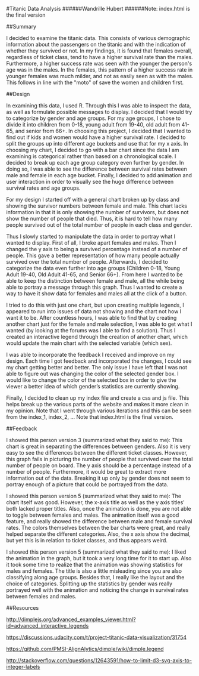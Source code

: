 #Titanic Data Analysis
######Wandrille Hubert
######Note: index.html is the final version

##Summary

I decided to examine the titanic data.  This consists of various demographic information about the passengers on the titanic and with the indication of whether they survived or not.  In my findings, it is found that females overall, regardless of ticket class, tend to have a higher survival rate than the males.  Furthermore, a higher success rate was seen with the younger the person's age was in the males.  In the females, this pattern of a higher success rate in younger females was much milder, and not as easily seen as with the males.  This follows in line with the "moto" of save the women and children first.

##Design

In examining this data, I used R.  Through this I was able to inspect the data, as well as formulate possible messages to display.  I decided that I would try to categorize by gender and age groups.  For my age groups, I chose to divide it into children from 0-18, young adult from 19-40, old adult from 41-65, and senior from 66+.  In choosing this project, I decided that I wanted to find out if kids and women would have a higher survival rate.  I decided to split the groups up into different age buckets and use that for my x axis.  In choosing my chart, I decided to go with a bar chart since the data I am examining is categorical rather than based on a chronological scale.  I decided to break up each age group category even further by gender.  In doing so, I was able to see the difference between survival rates between male and female in each age bucket.  Finally, I decided to add animation and user interaction in order to visually see the huge difference between survival rates and age groups.

For my design I started off with a general chart broken up by class and showing the survivor numbers between female and male.  This chart lacks information in that it is only showing the number of survivors, but does not show the number of people that died.  Thus, it is hard to tell how many people survived out of the total number of people in each class and gender.

Thus I slowly started to manipulate the data in order to portray what I wanted to display.  First of all, I broke apart females and males.  Then I changed the y axis to being a survived percentage instead of a number of people.  This gave a better representation of how many people actually survived over the total number of people.
Afterwards, I decided to categorize the data even further into age groups (Children 0-18, Young Adult 19-40, Old Adult 41-65, and Senior 66+).  From here I wanted to be able to keep the distinction between female and male, all the while being able to portray a message through this graph.  Thus I wanted to create a way to have it show data for females and males all at the click of a button.

I tried to do this with just one chart, but upon creating multiple legends, I appeared to run into issues of data not showing and the chart not how I want it to be.  After countless hours, I was able to find that by creating another chart just for the female and male selection, I was able to get what I wanted (by looking at the forums was I able to find a solution).  Thus I created an interactive legend through the creation of another chart, which would update the main chart with the selected variable (which sex).

I was able to incorporate the feedback I received and improve on my design.  Each time I got feedback and incorporated the changes, I could see my chart getting better and better.  The only issue I have left that I was not able to figure out was changing the color of the selected gender box.  I would like to change the color of the selected box in order to give the viewer a better idea of which gender’s statistics are currently showing.

Finally, I decided to clean up my index file and create a css and js file.  This helps break up the various parts of the website and makes it more clean in my opinion.
Note that I went through various iterations and this can be seen from the index_1, index_2, … Note that index.html is the final version.

##Feedback

I showed this person version 3 (summarized what they said to me):
This chart is great in separating the differences between genders.  Also it is very easy to see the differences between the different ticket classes.  However, this graph fails in picturing the number of people that survived over the total number of people on board.  The y axis should be a percentage instead of a number of people.  Furthermore, it would be great to extract more information out of the data.  Breaking it up only by gender does not seem to portray enough of a picture that could be portrayed from the data.

I showed this person version 5 (summarized what they said to me):
The chart itself was good.  However, the x-axis title as well as the y axis titles' both lacked proper titles.  Also, once the animation is done, you are not able to toggle between females and males.  The animation itself was a good feature, and really showed the difference between male and female survival rates.  The colors themselves between the bar charts were great, and really helped separate the different categories.  Also, the x axis show the decimal, but yet this is in relation to ticket classes, and thus appears weird.

I showed this person version 5 (summarized what they said to me):
I liked the animation in the graph, but it took a very long time for it to start up.  Also it took some time to realize that the animation was showing statistics for males and females.  The title is also a little misleading since you are also classifying along age groups.  Besides that, I really like the layout and the choice of categories.  Splitting up the statistics by gender was really portrayed well with the animation and noticing the change in survival rates between females and males.

##Resources

http://dimplejs.org/advanced_examples_viewer.html?id=advanced_interactive_legends

https://discussions.udacity.com/t/project-titanic-data-visualization/31754

https://github.com/PMSI-AlignAlytics/dimple/wiki/dimple.legend

http://stackoverflow.com/questions/12643591/how-to-limit-d3-svg-axis-to-integer-labels
